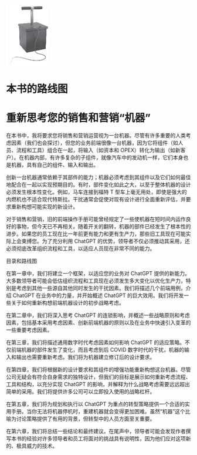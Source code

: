 ![](img/comm.jpg)

# 本书的路线图

# 重新思考您的销售和营销“机器”

在本书中，我将要求您将销售和营销运营视为一台机器。尽管有许多重要的人类考虑因素（我们也会探讨），但您的业务前端很像一台机器，因为它将组件（如人员、流程和工具）组合在一起，将输入（如资本和 OPEX）转化为输出（如新客户）。在机器内部，有许多复杂的子组件，就像汽车中的发动机一样，它们本身也是机器，具有自己的组件、输入和输出。

创新一台机器通常依赖于其部件的能力；机器必须考虑到其组件以及它们如何最佳地配合在一起以实现预期目的。有时，部件变化如此之大，以至于整体机器的设计必须发生根本性变化。例如，马车连接到福特 T 型车上毫无用处，即使是强大的内燃机也不适合现代特斯拉。干扰通常会促使对现有设计进行全面重新评估，并要求重新构想可能实现的新设计。

对于销售和营销，旧的前端操作手册可能曾经规定了一些使机器在短时间内运作良好的事物，但今天已不再相关。随着开关的翻转，机器的部件已经发生了根本性的进步。如果您的员工现在比一年前更有能力和更有生产力，那些旧工具现在可能实际上会束缚您。为了充分利用 ChatGPT 的优势，领导者不仅必须推动其采用，还必须彻底改革组织流程和工具，以适应人员现在非常不同的能力。

目录和路线图

在第一章中，我们将建立一个框架，以适应您的业务对 ChatGPT 提供的新能力。大多数领导者可能会低估组织流程和工具现在必须发生多大变化以优化生产力，特别是考虑到其他一些源自其他同时发生的干扰因素。我们将描述几个前端用例，介绍 ChatGPT 在业务中的力量，并开始概述 ChatGPT 的巨大效用。我们将开发一些关于如何重新构想前端机器设计的初步战略考虑。

在第二章中，我们将深入思考 ChatGPT 的连锁影响，并概述一些战略原则和考虑因素，包括基本采用考虑因素、创新前端机器的原则以及在业务中快速引入变革的一些重要考虑因素。

在第三章，我们将描述通用数字时代考虑因素如何影响 ChatGPT 的适应策略。不仅前端机器的部件发生了变化，而且考虑到后 COVID 数字时代的干扰，机器的输入和输出也需要重新考虑。我们将为机器建立修订后的设计要求。

在第四章，我们将根据新的设计要求和其组件的增强功能重新构想这台机器。尽管公司无疑会有符合自身需求的独特设计，但我们的目标是展示如何重新考虑流程、工具和结构，以充分实现 ChatGPT 的影响，并解释为什么战略考虑需要远远超出简单的采用。我们将提供许多公司可以立即投入使用的战略杠杆。

在第五章，我们将为规划和执行以 ChatGPT 为重点的转型策略提供一个合适的实用手册。当你无法将机器停机时，重建机器就会变得更加困难。虽然“机器”这个比喻为讨论策略提供了有用的背景，但转型中的人员方面至关重要。

在第六章，我们将总结一些结论和最终建议。在尾声中，领导者可能会发现作者撰写本书的经验对许多领导者和员工将面对的挑战具有说明性，因为他们应对这项新的、极具威力的技术。
